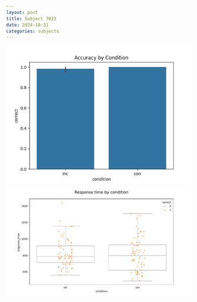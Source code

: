 ```yaml
---
layout: post
title: Subject 7023
date: 2024-10-31
categories: subjects
---
```


![](data/7023/run-21/7023_NF_acc.png)
![](data/7023/run-21/7023_NF_rt.png)
